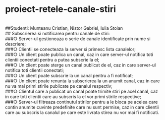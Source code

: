 # proiect-retele-canale-stiri
<br/>
##Studenti: Munteanu Cristian, Nistor Gabriel, Iulia Stoian
<br/>
## Subscrierea si notificarea pentru canale de stiri:
<br/>
###○ Server-ul gestioneaza o serie de canale identificate prin nume si descriere;
<br/>
###○ Clientii se conecteaza la server si primesc lista canalelor;
<br/>
###○ Un client poate publica un canal, caz in care server-ul notifica toti clientii
conectati pentru a putea subscrie la el;
<br/>
###○ Un client poate sterge un canal publicat de el, caz in care server-ul notifica toti
clientii conectati;
<br/>
###○ Un client poate subscrie la un canal pentru a fi notificat;
<br/>
###○ Un client poate renunta la subscrierea la un anumit canal, caz in care nu va
mai primi stirile publicate pe canalul respectiv;
<br/>
###○ Clientul care a publicat un canal poate trimite stiri pe acel canal, caz in care
toti clientii care au subscris la el vor primi stirile respective;
<br/>
###○ Server-ul filtreaza continutul stirilor pentru a le bloca pe acelea care contin
anumite cuvinte predefinite care nu sunt permise, caz in care clientii care au
subscris la canalul pe care este livrata stirea nu vor mai fi notificati.
<br/>
